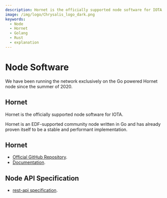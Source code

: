 ```yaml
---
description: Hornet is the officially supported node software for IOTA.
image: /img/logo/Chrysalis_logo_dark.png
keywords:
  - Node
  - Hornet
  - Golang
  - Rust
  - explanation
---
```


# Node Software

We have been running the network exclusively on the Go powered Hornet node since the summer of 2020.

## Hornet

Hornet is the officially supported node software for IOTA.

Hornet is an EDF-supported community node written in Go and has already proven itself to be a stable and performant implementation.

## Hornet

- [Official GitHub Repository](https://github.com/gohornet/hornet).
- [Documentation](/hornet/welcome).

## Node API Specification

- [rest-api specification](https://editor.swagger.io/?url=https://raw.githubusercontent.com/iotaledger/tips/main/tips/TIP-0013/rest-api.yaml).
